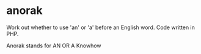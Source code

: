 # anorak
Work out whether to use 'an' or 'a' before an English word. Code written in PHP.

Anorak stands for AN OR A Knowhow
